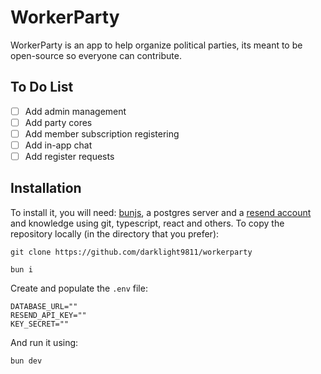 # WorkerParty

WorkerParty is an app to help organize political parties, its meant to be open-source so everyone can contribute.

## To Do List
- [ ] Add admin management
- [ ] Add party cores
- [ ] Add member subscription registering
- [ ] Add in-app chat
- [ ] Add register requests

## Installation

To install it, you will need: [bunjs](bun.sh), a postgres server and a [resend account](https://resend.com/) and knowledge using git, typescript, react and others. To copy the repository locally (in the directory that you prefer):

```
git clone https://github.com/darklight9811/workerparty
```

```
bun i
```

Create and populate the `.env` file:
```
DATABASE_URL=""
RESEND_API_KEY=""
KEY_SECRET=""
```

And run it using:
```
bun dev
```